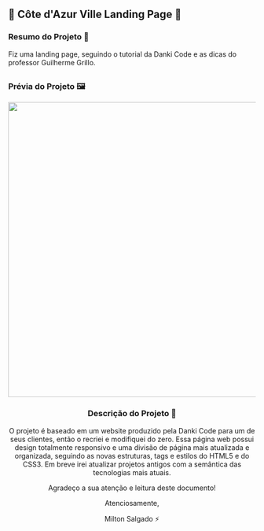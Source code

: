 ## 🏨 Côte d'Azur Ville Landing Page 🏨

### Resumo do Projeto 📄
Fiz uma landing page, seguindo o tutorial da Danki Code e as dicas do professor Guilherme Grillo.

##

### Prévia do Projeto 🖼️
<div align="center">
    <img height="600em" src="image/landing_page_cotedazur.png>
</div>

##

### Descrição do Projeto 📖
O projeto é baseado em um website produzido pela Danki Code para um de seus clientes, então o recriei e modifiquei do zero.
Essa página web possui design totalmente responsivo e uma divisão de página mais atualizada e organizada, seguindo as novas estruturas, tags e estilos do HTML5 e do CSS3. Em breve irei atualizar projetos antigos com a semântica das tecnologias mais atuais.

Agradeço a sua atenção e leitura deste documento!

Atenciosamente,

Milton Salgado ⚡